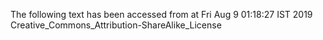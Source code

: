 The following text has been accessed from at Fri Aug 9 01:18:27 IST 2019
Creative_Commons_Attribution-ShareAlike_License
